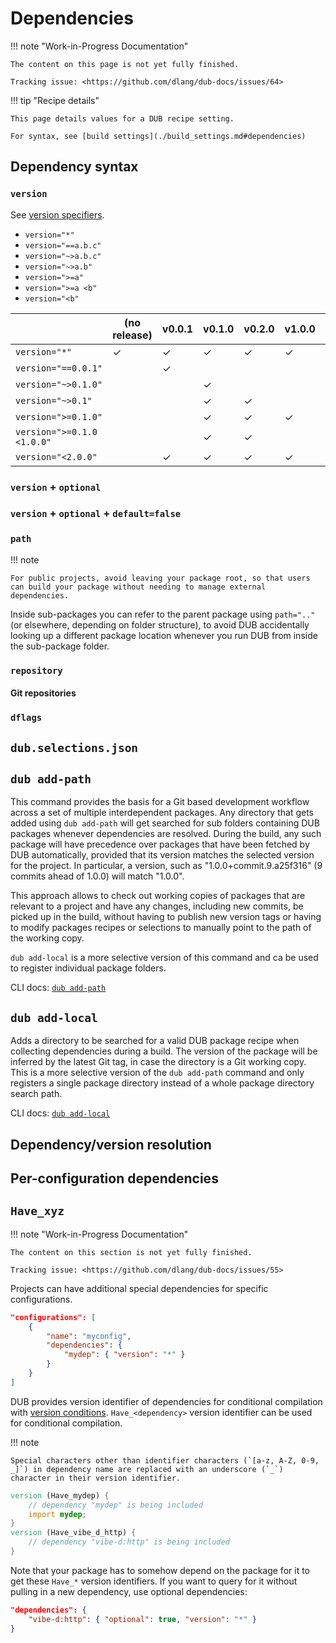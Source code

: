 # Dependencies

!!! note "Work-in-Progress Documentation"

    The content on this page is not yet fully finished.

    Tracking issue: <https://github.com/dlang/dub-docs/issues/64>

!!! tip "Recipe details"

    This page details values for a DUB recipe setting.

    For syntax, see [build settings](./build_settings.md#dependencies)

## Dependency syntax

### `version`

See [version specifiers](./build_settings.md#version-specifiers).

* `version="*"`
* `version="==a.b.c"`
* `version="~>a.b.c"`
* `version="~>a.b"`
* `version=">=a"`
* `version=">=a <b"`
* `version="<b"`

|                            | (no release) | v0.0.1 | v0.1.0 | v0.2.0 | v1.0.0 | v2.0.0 |
|----------------------------|--------------|--------|--------|--------|--------|--------|
| `version="*"`              | ✓            | ✓      | ✓      | ✓      | ✓      | ✓      |
| `version="==0.0.1"`        |              | ✓      |        |        |        |        |
| `version="~>0.1.0"`        |              |        | ✓      |        |        |        |
| `version="~>0.1"`          |              |        | ✓      | ✓      |        |        |
| `version=">=0.1.0"`        |              |        | ✓      | ✓      | ✓      | ✓      |
| `version=">=0.1.0 <1.0.0"` |              |        | ✓      | ✓      |        |        |
| `version="<2.0.0"`         |              | ✓      | ✓      | ✓      | ✓      |        |

### `version` + `optional`
### `version` + `optional` + `default=false`
### `path`

!!! note

    For public projects, avoid leaving your package root, so that users can build your package without needing to manage external dependencies.

Inside sub-packages you can refer to the parent package using `path=".."` (or elsewhere, depending on folder structure), to avoid DUB accidentally looking up a different package location whenever you run DUB from inside the sub-package folder.

### `repository`
#### Git repositories

### `dflags`
## `dub.selections.json`
## `dub add-path`

This command provides the basis for a Git based development workflow across a set of multiple interdependent packages. Any directory that gets added using `dub add-path` will get searched for sub folders containing DUB packages whenever dependencies are resolved. During the build, any such package will have precedence over packages that have been fetched by DUB automatically, provided that its version matches the selected version for the project. In particular, a version, such as "1.0.0+commit.9.a25f316" (9 commits ahead of 1.0.0) will match "1.0.0".

This approach allows to check out working copies of packages that are relevant to a project and have any changes, including new commits, be picked up in the build, without having to publish new version tags or having to modify packages recipes or selections to manually point to the path of the working copy.


`dub add-local` is a more selective version of this command and ca be used to register individual package folders.

CLI docs: [`dub add-path`](../cli-reference/dub-add-path.md)

## `dub add-local`

Adds a directory to be searched for a valid DUB package recipe when collecting dependencies during a build. The version of the package will be inferred by the latest Git tag, in case the directory is a Git working copy. This is a more selective version of the `dub add-path` command and only registers a single package directory instead of a whole package directory search path.

CLI docs: [`dub add-local`](../cli-reference/dub-add-local.md)

## Dependency/version resolution
## Per-configuration dependencies

## `Have_xyz`

!!! note "Work-in-Progress Documentation"

    The content on this section is not yet fully finished.

    Tracking issue: <https://github.com/dlang/dub-docs/issues/55>

Projects can have additional special dependencies for specific configurations.

```json
"configurations": [
	{
		"name": "myconfig",
		"dependencies": {
			"mydep": { "version": "*" }
		}
	}
]
```

DUB provides version identifier of dependencies for conditional compilation with [version conditions](https://dlang.org/spec/version.html#version). `Have_<dependency>` version identifier can be used for conditional compilation.

!!! note

    Special characters other than identifier characters (`[a-z, A-Z, 0-9, _]`) in dependency name are replaced with an underscore (`_`) character in their version identifier.

```d
version (Have_mydep) {
    // dependency "mydep" is being included
    import mydep;
}
version (Have_vibe_d_http) {
    // dependency "vibe-d:http" is being included
}
```

Note that your package has to somehow depend on the package for it to get these `Have_*` version identifiers. If you want to query for it without pulling in a new dependency, use optional dependencies:

```json
"dependencies": {
    "vibe-d:http": { "optional": true, "version": "*" }
}
```
